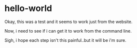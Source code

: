 # hello-world

Okay, this was a test and it seems to work just from the website.

Now, i need to see if i can get it to work from the command line.

Sigh, i hope each step isn't this painful..but it will be i'm sure.
